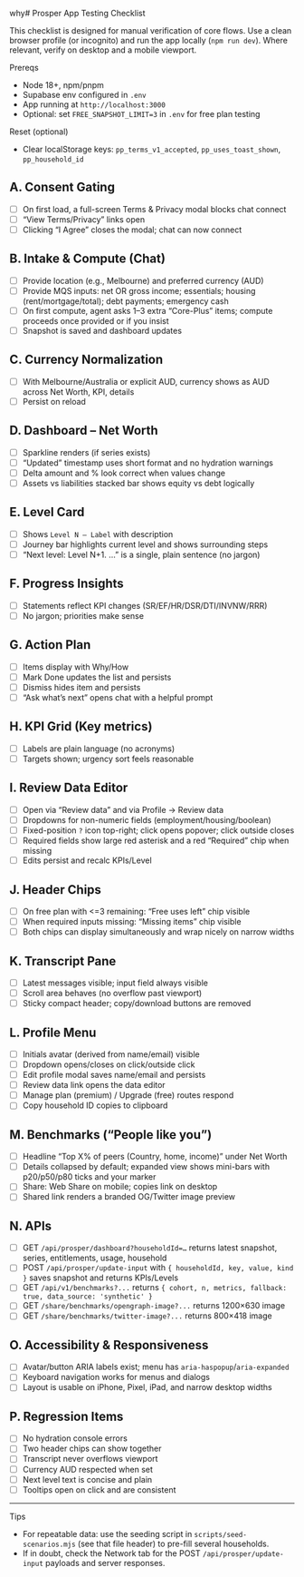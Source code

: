 why# Prosper App Testing Checklist

This checklist is designed for manual verification of core flows. Use a clean browser profile (or incognito) and run the app locally (`npm run dev`). Where relevant, verify on desktop and a mobile viewport.

Prereqs
- Node 18+, npm/pnpm
- Supabase env configured in `.env`
- App running at `http://localhost:3000`
- Optional: set `FREE_SNAPSHOT_LIMIT=3` in `.env` for free plan testing

Reset (optional)
- Clear localStorage keys: `pp_terms_v1_accepted`, `pp_uses_toast_shown`, `pp_household_id`

## A. Consent Gating
- [ ] On first load, a full-screen Terms & Privacy modal blocks chat connect
- [ ] “View Terms/Privacy” links open
- [ ] Clicking “I Agree” closes the modal; chat can now connect

## B. Intake & Compute (Chat)
- [ ] Provide location (e.g., Melbourne) and preferred currency (AUD)
- [ ] Provide MQS inputs: net OR gross income; essentials; housing (rent/mortgage/total); debt payments; emergency cash
- [ ] On first compute, agent asks 1–3 extra “Core-Plus” items; compute proceeds once provided or if you insist
- [ ] Snapshot is saved and dashboard updates

## C. Currency Normalization
- [ ] With Melbourne/Australia or explicit AUD, currency shows as AUD across Net Worth, KPI, details
- [ ] Persist on reload

## D. Dashboard – Net Worth
- [ ] Sparkline renders (if series exists)
- [ ] “Updated” timestamp uses short format and no hydration warnings
- [ ] Delta amount and % look correct when values change
- [ ] Assets vs liabilities stacked bar shows equity vs debt logically

## E. Level Card
- [ ] Shows `Level N — Label` with description
- [ ] Journey bar highlights current level and shows surrounding steps
- [ ] “Next level: Level N+1. …” is a single, plain sentence (no jargon)

## F. Progress Insights
- [ ] Statements reflect KPI changes (SR/EF/HR/DSR/DTI/INVNW/RRR)
- [ ] No jargon; priorities make sense

## G. Action Plan
- [ ] Items display with Why/How
- [ ] Mark Done updates the list and persists
- [ ] Dismiss hides item and persists
- [ ] “Ask what’s next” opens chat with a helpful prompt

## H. KPI Grid (Key metrics)
- [ ] Labels are plain language (no acronyms)
- [ ] Targets shown; urgency sort feels reasonable

## I. Review Data Editor
- [ ] Open via “Review data” and via Profile → Review data
- [ ] Dropdowns for non-numeric fields (employment/housing/boolean)
- [ ] Fixed-position `?` icon top-right; click opens popover; click outside closes
- [ ] Required fields show large red asterisk and a red “Required” chip when missing
- [ ] Edits persist and recalc KPIs/Level

## J. Header Chips
- [ ] On free plan with <=3 remaining: “Free uses left” chip visible
- [ ] When required inputs missing: “Missing items” chip visible
- [ ] Both chips can display simultaneously and wrap nicely on narrow widths

## K. Transcript Pane
- [ ] Latest messages visible; input field always visible
- [ ] Scroll area behaves (no overflow past viewport)
- [ ] Sticky compact header; copy/download buttons are removed

## L. Profile Menu
- [ ] Initials avatar (derived from name/email) visible
- [ ] Dropdown opens/closes on click/outside click
- [ ] Edit profile modal saves name/email and persists
- [ ] Review data link opens the data editor
- [ ] Manage plan (premium) / Upgrade (free) routes respond
- [ ] Copy household ID copies to clipboard

## M. Benchmarks (“People like you”)
- [ ] Headline “Top X% of peers (Country, home, income)” under Net Worth
- [ ] Details collapsed by default; expanded view shows mini-bars with p20/p50/p80 ticks and your marker
- [ ] Share: Web Share on mobile; copies link on desktop
- [ ] Shared link renders a branded OG/Twitter image preview

## N. APIs
- [ ] GET `/api/prosper/dashboard?householdId=…` returns latest snapshot, series, entitlements, usage, household
- [ ] POST `/api/prosper/update-input` with `{ householdId, key, value, kind }` saves snapshot and returns KPIs/Levels
- [ ] GET `/api/v1/benchmarks?...` returns `{ cohort, n, metrics, fallback: true, data_source: 'synthetic' }`
- [ ] GET `/share/benchmarks/opengraph-image?...` returns 1200×630 image
- [ ] GET `/share/benchmarks/twitter-image?...` returns 800×418 image

## O. Accessibility & Responsiveness
- [ ] Avatar/button ARIA labels exist; menu has `aria-haspopup`/`aria-expanded`
- [ ] Keyboard navigation works for menus and dialogs
- [ ] Layout is usable on iPhone, Pixel, iPad, and narrow desktop widths

## P. Regression Items
- [ ] No hydration console errors
- [ ] Two header chips can show together
- [ ] Transcript never overflows viewport
- [ ] Currency AUD respected when set
- [ ] Next level text is concise and plain
- [ ] Tooltips open on click and are consistent

---

Tips
- For repeatable data: use the seeding script in `scripts/seed-scenarios.mjs` (see that file header) to pre-fill several households.
- If in doubt, check the Network tab for the POST `/api/prosper/update-input` payloads and server responses.

